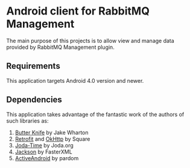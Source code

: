# Android client for RabbitMQ Management

The main purpose of this projects is to allow view and manage data provided by RabbitMQ Management plugin.

## Requirements

This application targets Android 4.0 version and newer.

## Dependencies

This application takes advantage of the fantastic work of the authors of such libraries as:

1. [Butter Knife][1] by Jake Wharton
2. [Retrofit][2] and [OkHttp][3] by Square
4. [Joda-Time][3] by Joda.org
5. [Jackson][4] by FasterXML
6. [ActiveAndroid][5] by pardom

[1]: https://github.com/JakeWharton/butterknife
[2]: https://github.com/square/retrofit
[3]: https://github.com/square/okhttp
[4]: https://github.com/JodaOrg/joda-time
[5]: https://github.com/FasterXML/jackson
[6]: https://github.com/pardom/ActiveAndroid

